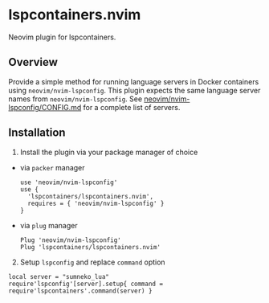 # lspcontainers.nvim

Neovim plugin for lspcontainers.

## Overview

Provide a simple method for running language servers in Docker containers using `neovim/nvim-lspconfig`. This plugin expects the same language server names from `neovim/nvim-lspconfig`. See [neovim/nvim-lspconfig/CONFIG.md](https://github.com/neovim/nvim-lspconfig/blob/master/CONFIG.md) for a complete list of servers.

## Installation

1. Install the plugin via your package manager of choice

- via `packer` manager
  
  ```
  use 'neovim/nvim-lspconfig'
  use {
    'lspcontainers/lspcontainers.nvim',
    requires = { 'neovim/nvim-lspconfig' }
  }
  ```

- via `plug` manager
  
  ```
  Plug 'neovim/nvim-lspconfig'
  Plug 'lspcontainers/lspcontainers.nvim'
  ```

2. Setup `lspconfig` and replace `command` option

```
local server = "sumneko_lua"
require'lspconfig'[server].setup{ command = require'lspcontainers'.command(server) }
```
